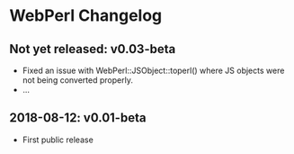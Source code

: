 
WebPerl Changelog
=================


Not yet released: v0.03-beta
----------------------------

- Fixed an issue with WebPerl::JSObject::toperl()
  where JS objects were not being converted properly.
- ...


2018-08-12: v0.01-beta
----------------------

- First public release


